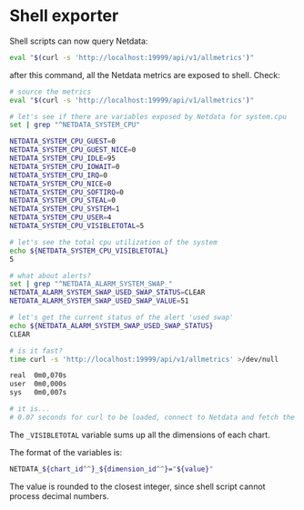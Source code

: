 <!--
title: "Shell exporter"
custom_edit_url: https://github.com/netdata/netdata/edit/master/src/web/api/exporters/shell/README.md
sidebar_label: "Shell exporter"
learn_status: "Published"
learn_topic_type: "References"
learn_rel_path: "Developers/Web/Api/Exporters"
-->

# Shell exporter

Shell scripts can now query Netdata:

```sh
eval "$(curl -s 'http://localhost:19999/api/v1/allmetrics')"
```

after this command, all the Netdata metrics are exposed to shell. Check:

```sh
# source the metrics
eval "$(curl -s 'http://localhost:19999/api/v1/allmetrics')"

# let's see if there are variables exposed by Netdata for system.cpu
set | grep "^NETDATA_SYSTEM_CPU"

NETDATA_SYSTEM_CPU_GUEST=0
NETDATA_SYSTEM_CPU_GUEST_NICE=0
NETDATA_SYSTEM_CPU_IDLE=95
NETDATA_SYSTEM_CPU_IOWAIT=0
NETDATA_SYSTEM_CPU_IRQ=0
NETDATA_SYSTEM_CPU_NICE=0
NETDATA_SYSTEM_CPU_SOFTIRQ=0
NETDATA_SYSTEM_CPU_STEAL=0
NETDATA_SYSTEM_CPU_SYSTEM=1
NETDATA_SYSTEM_CPU_USER=4
NETDATA_SYSTEM_CPU_VISIBLETOTAL=5

# let's see the total cpu utilization of the system
echo ${NETDATA_SYSTEM_CPU_VISIBLETOTAL}
5

# what about alerts?
set | grep "^NETDATA_ALARM_SYSTEM_SWAP_"
NETDATA_ALARM_SYSTEM_SWAP_USED_SWAP_STATUS=CLEAR
NETDATA_ALARM_SYSTEM_SWAP_USED_SWAP_VALUE=51

# let's get the current status of the alert 'used swap'
echo ${NETDATA_ALARM_SYSTEM_SWAP_USED_SWAP_STATUS}
CLEAR

# is it fast?
time curl -s 'http://localhost:19999/api/v1/allmetrics' >/dev/null

real  0m0,070s
user  0m0,000s
sys   0m0,007s

# it is...
# 0.07 seconds for curl to be loaded, connect to Netdata and fetch the response back...
```

The `_VISIBLETOTAL` variable sums up all the dimensions of each chart.

The format of the variables is:

```sh
NETDATA_${chart_id^^}_${dimension_id^^}="${value}"
```

The value is rounded to the closest integer, since shell script cannot process decimal numbers.


